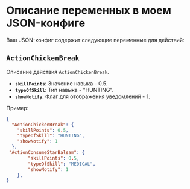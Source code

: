 # Описание переменных в моем JSON-конфиге

Ваш JSON-конфиг содержит следующие переменные для действий:

## `ActionChickenBreak`

Описание действия `ActionChickenBreak`.

- **`skillPoints`**: Значение навыка - 0.5.
- **`typeOfSkill`**: Тип навыка - "HUNTING".
- **`showNotify`**: Флаг для отображения уведомлений - 1.

Пример:

```json
{
  "ActionChickenBreak": {
    "skillPoints": 0.5,
    "typeOfSkill": "HUNTING",
    "showNotify": 1
  },
 "ActionConsumeStarBalsam": {
        "skillPoints": 0.5,
        "typeOfSkill": "MEDICAL",
        "showNotify": 1
    },
}
